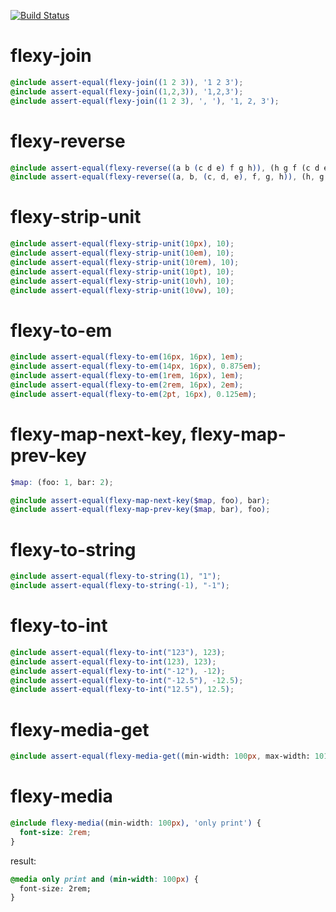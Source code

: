 [![Build Status](https://travis-ci.org/studio107/flexy-functions.svg?branch=master)](https://travis-ci.org/studio107/flexy-functions)

# flexy-join

```scss
@include assert-equal(flexy-join((1 2 3)), '1 2 3');
@include assert-equal(flexy-join((1,2,3)), '1,2,3');
@include assert-equal(flexy-join((1 2 3), ', '), '1, 2, 3');
```

# flexy-reverse

```scss
@include assert-equal(flexy-reverse((a b (c d e) f g h)), (h g f (c d e) b a));
@include assert-equal(flexy-reverse((a, b, (c, d, e), f, g, h)), (h, g, f, (c, d, e), b, a));
```

# flexy-strip-unit

```scss
@include assert-equal(flexy-strip-unit(10px), 10);
@include assert-equal(flexy-strip-unit(10em), 10);
@include assert-equal(flexy-strip-unit(10rem), 10);
@include assert-equal(flexy-strip-unit(10pt), 10);
@include assert-equal(flexy-strip-unit(10vh), 10);
@include assert-equal(flexy-strip-unit(10vw), 10);
```

# flexy-to-em
```scss
@include assert-equal(flexy-to-em(16px, 16px), 1em);
@include assert-equal(flexy-to-em(14px, 16px), 0.875em);
@include assert-equal(flexy-to-em(1rem, 16px), 1em);
@include assert-equal(flexy-to-em(2rem, 16px), 2em);
@include assert-equal(flexy-to-em(2pt, 16px), 0.125em);
```

# flexy-map-next-key, flexy-map-prev-key

```scss
$map: (foo: 1, bar: 2);

@include assert-equal(flexy-map-next-key($map, foo), bar);
@include assert-equal(flexy-map-prev-key($map, bar), foo);
```

# flexy-to-string

```scss
@include assert-equal(flexy-to-string(1), "1");
@include assert-equal(flexy-to-string(-1), "-1");
```

# flexy-to-int

```scss
@include assert-equal(flexy-to-int("123"), 123);
@include assert-equal(flexy-to-int(123), 123);
@include assert-equal(flexy-to-int("-12"), -12);
@include assert-equal(flexy-to-int("-12.5"), -12.5);
@include assert-equal(flexy-to-int("12.5"), 12.5);
```

# flexy-media-get

```scss
@include assert-equal(flexy-media-get((min-width: 100px, max-width: 101px)), '(max-width: 101px) and (min-width: 100px)');
```

# flexy-media

```scss
@include flexy-media((min-width: 100px), 'only print') {
  font-size: 2rem;
}
```

result:

```css
@media only print and (min-width: 100px) {
  font-size: 2rem;
}
```
